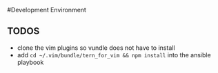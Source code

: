 #Development Environment

## TODOS

- clone the vim plugins so vundle does not have to install
- add `cd ~/.vim/bundle/tern_for_vim && npm install` into the ansible playbook
